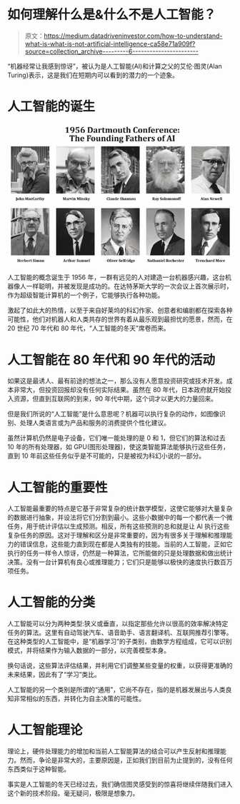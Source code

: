 # 如何理解什么是&什么不是人工智能？

> 原文：<https://medium.datadriveninvestor.com/how-to-understand-what-is-what-is-not-artificial-intelligence-ca58e71a909f?source=collection_archive---------6----------------------->

“机器经常让我感到惊讶”，被认为是人工智能(AI)和计算之父的艾伦·图灵(Alan Turing)表示，这是我们在短期内可以看到的潜力的一个迹象。

# 人工智能的诞生

![](img/8a357aec7ff0da7352e7969f8985a577.png)

人工智能的概念诞生于 1956 年，一群有远见的人对建造一台机器感兴趣，这台机器像人一样聪明，并被发现是成功的。在达特茅斯大学的一次会议上首次展示时，作为超级智能计算机的一个例子，它能够执行各种功能。

激起了如此大的热情，以至于来自好莱坞的科幻作家、创意者和编剧都在探索各种可能性，他们对机器人和人类共存的世界有着从最乐观到最担忧的愿景，然而，在 20 世纪 70 年代和 80 年代，“人工智能的冬天”席卷而来。

# 人工智能在 80 年代和 90 年代的活动

如果这是最诱人、最有前途的想法之一，那么没有人愿意投资研究或技术开发。成本非常大，但投资回报却没有任何实际结果。虽然在 80 年代，日本政府就开始投入资源，但直到互联网的到来，90 年代中期，这个词才以更大的力量回来。

但是我们所说的“人工智能”是什么意思呢？机器可以执行复杂的动作，如图像识别、处理人类语言或为产品和服务的消费提供个性化建议。

虽然计算机仍然是电子设备，它们唯一能处理的是 0 和 1，但它们的算法和过去 10 年的所有处理器，如 GPU(图形处理器)，使这类智能算法能够执行这些任务，直到 10 年前这些任务似乎是不可能的，只是被视为科幻小说的一部分。

# 人工智能的重要性

人工智能最重要的特点是它基于非常复杂的统计数学模型，这使它能够对大量复杂的数据进行抽象，并设法将它们分割到最小。这些小数据中的每一个都代表一个微任务，用于统计评估以生成预测。相反，所有这些预测的总和就是让 AI 执行这些复杂任务的原因。这对于理解和区分是非常重要的，因为有很多关于理解和推理能力的错误信息，这些能力直到现在都是人类独有的技能。当前的人工智能，正如它执行的任务一样令人惊讶，仍然是一种算法，它所能做的只是处理数据和做出统计决策。没有一台计算机有良心或推理能力；它们只是能够以极快的速度执行数百万项任务。

# 人工智能的分类

人工智能可以分为两种类型:狭义或垂直，以指定那些允许以很高的效率解决特定任务的算法。这里有自动驾驶汽车、语音助手、语言翻译机、互联网推荐引擎等。在这种类型的人工智能中，是“机器学习”的子类别，由数学方程组成，它可以识别模式，并将结果作为输入数据的一部分，以完善模型本身。

换句话说，这些算法评估结果，并利用它们调整某些变量的权重，以获得更准确的未来结果，因此有了“学习”类比。

人工智能的另一个类别是所谓的“通用”，它尚不存在，指的是机器发展出与人类良知非常相似的东西，并转化为自主决策的可能性。

# 人工智能理论

理论上，硬件处理能力的增加和当前人工智能算法的结合可以产生反射和推理能力。然而，争论是非常大的，主要原因是，正如我们到目前为止提到的，没有任何东西类似于这种智能。

事实是人工智能的冬天已经过去，我们确信图灵感受到的惊喜将继续伴随我们进入这个新的技术阶段。毫无疑问，极限是想象力。